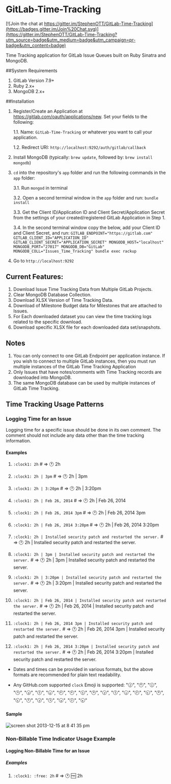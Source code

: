 # GitLab-Time-Tracking

[![Join the chat at https://gitter.im/StephenOTT/GitLab-Time-Tracking](https://badges.gitter.im/Join%20Chat.svg)](https://gitter.im/StephenOTT/GitLab-Time-Tracking?utm_source=badge&utm_medium=badge&utm_campaign=pr-badge&utm_content=badge)

Time Tracking application for GitLab Issue Queues built on Ruby Sinatra and MongoDB.


##System Requirements
1. GitLab Version 7.9+
2. Ruby 2.x+
3. MongoDB 2.x+



##Installation

1. Register/Create an Application at https://gitlab.com/oauth/applications/new.  Set your fields to the following:

	1.1. Name: `GitLab-Time-Tracking` or whatever you want to call your application.
	
	1.2. Redirect URI: `http://localhost:9292/auth/gitlab/callback`

2. Install MongoDB (typically: `brew update`, followed by: `brew install mongodb`)

3. `cd` into the repository's `app` folder and run the following commands in the `app` folder:

	3.1. Run `mongod` in terminal

	3.2. Open a second terminal window in the `app` folder and run: `bundle install`
	
	3.3. Get the Client ID/Application ID and Client Secret/Application Secret from the settings of your created/registered GitLab Application in Step 1.
	
	3.4. In the second terminal window copy the below, add your Client ID and Client Secret, and run: `GITLAB_ENDPOINT="https://gitlab.com" GITLAB_CLIENT_ID="APPLICATION_ID" GITLAB_CLIENT_SECRET="APPLICATION_SECRET" MONGODB_HOST="localhost" MONGODB_PORT="27017" MONGODB_DB="GitLab" MONGODB_COLL="Issues_Time_Tracking" bundle exec rackup`
	

4. Go to `http://localhost:9292`


## Current Features:

1. Download Issue Time Tracking Data from Multiple GitLab Projects.
2. Clear MongoDB Database Collection.
3. Download XLSX Version of Time Tracking Data.
4. Download of Milestone Budget data for Milestones that are attached to Issues.
5. For Each downloaded dataset you can view the time tracking logs related to the specific download.
6. Download specific XLSX file for each downloaded data set/snapshots.


## Notes

1. You can only connect to one GitLab Endpoint per application instance.  If you wish to connect to multiple GitLab instances, then you must run multiple instances of the GitLab Time Tracking Application
2. Only Issues that have notes/comments with Time Tracking records are downloaded into MongoDB.
3. The same MongoDB database can be used by multiple instances of GitLab Time Tracking.



## Time Tracking Usage Patterns

### Logging Time for an Issue

Logging time for a specific issue should be done in its own comment.  The comment should not include any data other than the time tracking information.


#### Examples

1. `:clock1: 2h` # => :clock1: 2h

2. `:clock1: 2h | 3pm` # => :clock1: 2h | 3pm

3. `:clock1: 2h | 3:20pm` # => :clock1: 2h | 3:20pm

4. `:clock1: 2h | Feb 26, 2014` # => :clock1: 2h | Feb 26, 2014

5. `:clock1: 2h | Feb 26, 2014 3pm` # => :clock1: 2h | Feb 26, 2014 3pm

6. `:clock1: 2h | Feb 26, 2014 3:20pm` # => :clock1: 2h | Feb 26, 2014 3:20pm

7. `:clock1: 2h | Installed security patch and restarted the server.` # => :clock1: 2h | Installed security patch and restarted the server.

8. `:clock1: 2h | 3pm | Installed security patch and restarted the server.` # => :clock1: 2h | 3pm | Installed security patch and restarted the server.

9. `:clock1: 2h | 3:20pm | Installed security patch and restarted the server.` # => :clock1: 2h | 3:20pm | Installed security patch and restarted the server.

10. `:clock1: 2h | Feb 26, 2014 | Installed security patch and restarted the server.` # => :clock1: 2h | Feb 26, 2014 | Installed security patch and restarted the server.

11. `:clock1: 2h | Feb 26, 2014 3pm | Installed security patch and restarted the server.` # => :clock1: 2h | Feb 26, 2014 3pm | Installed security patch and restarted the server.

12. `:clock1: 2h | Feb 26, 2014 3:20pm | Installed security patch and restarted the server.` # => :clock1: 2h | Feb 26, 2014 3:20pm | Installed security patch and restarted the server.


- Dates and times can be provided in various formats, but the above formats are recommended for plain text readability.

- Any GitHub.com supported `clock` Emoji is supported:
":clock130:", ":clock11:", ":clock1230:", ":clock3:", ":clock430:", ":clock6:", ":clock730:", ":clock9:", ":clock10:", ":clock1130:", ":clock2:", ":clock330:", ":clock5:", ":clock630:", ":clock8:", ":clock930:", ":clock1:", ":clock1030:", ":clock12:", ":clock230:", ":clock4:", ":clock530:", ":clock7:", ":clock830:"

#### Sample
![screen shot 2013-12-15 at 8 41 35 pm](https://f.cloud.github.com/assets/1994838/1751599/b03deba6-65f3-11e3-9a4a-6e30ca750fd6.png)

### Non-Billable Time Indicator Usage Example

#### Logging Non-Billable Time for an Issue

##### Examples

1. `:clock1: :free: 2h` # => :clock1: :free: 2h

